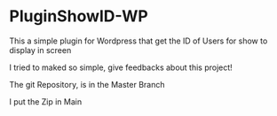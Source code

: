 # PluginShowID-WP
This a simple plugin for Wordpress that get the ID of Users for show to display in screen

I tried to maked so simple, give feedbacks about this project!

The git Repository, is in the Master Branch

I put the Zip in Main
